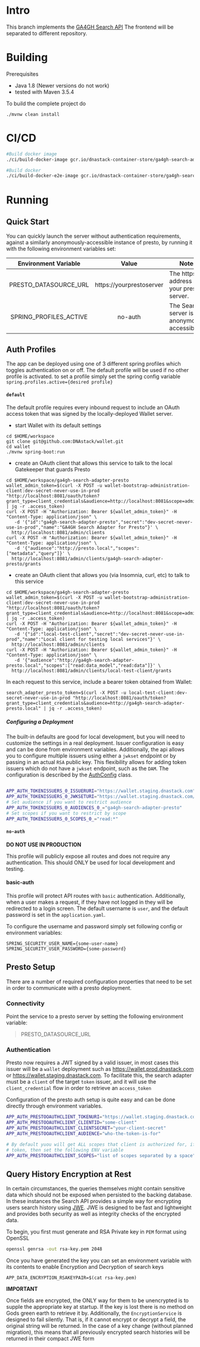 # Intro

This branch implements the [GA4GH Search API](https://github.com/DNAstack/ga4gh-discovery-search-apis) The frontend will be separated to different repository.

# Building

Prerequisites

- Java 1.8 (Newer versions do not work)
- tested with Maven 3.5.4


To build the complete project do
```
./mvnw clean install
```

# CI/CD

```bash
#Build docker image
./ci/build-docker-image gcr.io/dnastack-container-store/ga4gh-search-adapter-presto:$(git describe) ga4gh-search-adapter-presto $(git describe)

#Build docker
./ci/build-docker-e2e-image gcr.io/dnastack-container-store/ga4gh-search-adapter-presto-e2e-image:$(git describe) ga4gh-search-adapter-presto-e2e-image $(git describe)

```

# Running

## Quick Start
You can quickly launch the server without authentication requirements, against a similarly anonymously-accessible 
instance of presto, by running it with the following environment variables set: 

|  Environment Variable  |           Value          | Notes                                        |
|:----------------------:|:------------------------:|----------------------------------------------|
|  PRESTO_DATASOURCE_URL | https://yourprestoserver | The https address of your presto server.     |
| SPRING_PROFILES_ACTIVE |          no-auth         | The Search server is anonymously accessible. |

## Auth Profiles

The app can be deployed using one of 3 different spring profiles which toggles authentication on or off. The default profile
will be used if no other profile is activated. to set a profile simply set the spring config variable `spring.profiles.active={desired profile}`


#### `default`

The default profile requires every inbound request to include an OAuth access token that was signed by the
locally-deployed Wallet server.

* start Wallet with its default settings

```shell script
cd $HOME/workspace
git clone git@github.com:DNAstack/wallet.git
cd wallet
./mvnw spring-boot:run
```

* create an OAuth client that allows this service to talk to the local Gatekeeper that guards Presto
```shell script
cd $HOME/workspace/ga4gh-search-adapter-presto
wallet_admin_token=$(curl -X POST -u wallet-bootstrap-administration-client:dev-secret-never-use-in-prod "http://localhost:8081/oauth/token?grant_type=client_credentials&audience=http://localhost:8081&scope=admin:client" | jq -r .access_token)
curl -X POST -H "Authorization: Bearer ${wallet_admin_token}" -H "Content-Type: application/json" \
   -d '{"id":"ga4gh-search-adapter-presto","secret":"dev-secret-never-use-in-prod","name":"GA4GH Search Adapter for Presto"}' \
  http://localhost:8081/admin/clients
curl -X POST -H "Authorization: Bearer ${wallet_admin_token}" -H "Content-Type: application/json" \
   -d '{"audience":"http://presto.local","scopes":["metadata","query"]}' \
  http://localhost:8081/admin/clients/ga4gh-search-adapter-presto/grants
```

* create an OAuth client that allows you (via Insomnia, curl, etc) to talk to this service
```shell script
cd $HOME/workspace/ga4gh-search-adapter-presto
wallet_admin_token=$(curl -X POST -u wallet-bootstrap-administration-client:dev-secret-never-use-in-prod "http://localhost:8081/oauth/token?grant_type=client_credentials&audience=http://localhost:8081&scope=admin:client" | jq -r .access_token)
curl -X POST -H "Authorization: Bearer ${wallet_admin_token}" -H "Content-Type: application/json" \
   -d '{"id":"local-test-client","secret":"dev-secret-never-use-in-prod","name":"Local client for testing local services"}' \
  http://localhost:8081/admin/clients
curl -X POST -H "Authorization: Bearer ${wallet_admin_token}" -H "Content-Type: application/json" \
   -d '{"audience":"http://ga4gh-search-adapter-presto.local","scopes":["read:data_model","read:data"]}' \
  http://localhost:8081/admin/clients/local-test-client/grants
```

In each request to this service, include a bearer token obtained from Wallet:

```shell script
search_adapter_presto_token=$(curl -X POST -u local-test-client:dev-secret-never-use-in-prod "http://localhost:8081/oauth/token?grant_type=client_credentials&audience=http://ga4gh-search-adapter-presto.local" | jq -r .access_token)
```

##### Configuring a Deployment

The built-in defaults are good for local development, but you will need to customize the settings in a real deployment. 
Issuer configuration is easy and can be done from environment variables. Additionally, the api allows you to configure multiple
issuers using either a `jwkset` endpoint or by passing in an actual `RSA` public key. This flexibility allows for adding
token issuers which do not have a `jwkset` endpoint, such as the `DAM`. The configuration is described by the [AuthConfig](src/main/java/org/ga4gh/discovery/search/security/AuthConfig.java)
class. 


```bash

APP_AUTH_TOKENISSUERS_0_ISSUERURI="https://wallet.staging.dnastack.com"
APP_AUTH_TOKENISSUERS_0_JWKSETURI="https://wallet.staging.dnastack.com/oauth/jwks"
# Set audience if you want to restrict audience
APP_AUTH_TOKENISSUERS_0_AUDIENCES_0_="ga4gh-search-adapter-presto"
# Set scopes if you want to restrict by scope
APP_AUTH_TOKENISSUERS_0_SCOPES_0_="read:*"

```

#### `no-auth`
**DO NOT USE IN PRODUCTION**

This profile will publicly expose all routes and does not require any authentication. This should ONLY be used
for local development and testing.

#### basic-auth 

This profile will protect API routes with `basic` authentication. Additionally, when a user makes a request, if they have
not logged in they will be redirected to a login screen. The default username is `user`, and the default password is set in
the `application.yaml`.

To configure the username and password simply set following config or environment variables:

```
SPRING_SECURITY_USER_NAME={some-user-name}
SPRING_SECURITY_USER_PASSWORD={some-password}
```




## Presto Setup

There are a number of required configuration properties that need to be set in order to communicate with a presto deployment. 
### Connectivity
Point the service to a presto server by setting the following environment variable:
>PRESTO_DATASOURCE_URL
### Authentication
Presto now requires a JWT signed by a valid issuer, in most cases this issuer will be a `wallet` deployment such as 
https://wallet.prod.dnastack.com or https://wallet.staging.dnastack.com. To facilitate this, the search adapter must be
a `client` of the target `token` issuer, and it will use the `client_credential` flow in order to retrieve an `access_token`

Configuration of the presto auth setup is quite easy and can be done directly through environment variables.

```bash
APP_AUTH_PRESTOOAUTHCLIENT_TOKENURI="https://wallet.staging.dnastack.com/oauth/token"
APP_AUTH_PRESTOOAUTHCLIENT_CLIENTID="some-client"
APP_AUTH_PRESTOOAUTHCLIENT_CLIENTSECRET="your-client-secret"
APP_AUTH_PRESTOOAUTHCLIENT_AUDIENCE="who-the-token-is-for"

# By default yuou will get ALL scopes that client is authorized for, if you would like to request a downscoped
# token, then set the following ENV variable
APP_AUTH_PRESTOOAUTHCLIENT_SCOPES="list of scopes separated by a space"

```


## Query History Encryption at Rest

In certain circumstances, the queries themselves might contain sensitive data which should not be exposed when persisted to the
backing database. In these instances the Search API provides a simple way for encrypting users search history 
using [JWE](https://tools.ietf.org/html/rfc7516). JWE is designed to be fast and lightweight and provides both security as well
as integrity checks of the encrypted data.

To begin, you first must generate and RSA Private key in `PEM` format using OpenSSL

```bash
openssl genrsa -out rsa-key.pem 2048
``` 

Once you have generated the key you can set an environment variable with its contents to enable Encryption and Decryption of search keys

```
APP_DATA_ENCRYPTION_RSAKEYPAIR=$(cat rsa-key.pem)
```

**IMPORTANT**

Once fields are encrypted, the ONLY way for them to be unencrypted is to supple the appropriate key at startup. If the key is lost
there is no method on Gods green earth to retrieve it by. Additionally, the `EncryptionService` is designed to fail silently. That is,
if it cannot encrypt or decrypt a field, the original string will be returned. In the case of a key change (without planned migration),
this means that all previously encrypted search histories will be returned in their compact JWE form

